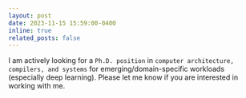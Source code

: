 ```yaml
---
layout: post
date: 2023-11-15 15:59:00-0400
inline: true
related_posts: false
---
```

I am actively looking for a `Ph.D. position` in `computer architecture, compilers, and systems` for emerging/domain-specific workloads (especially deep learning). Please let me know if you are interested in working with me.
